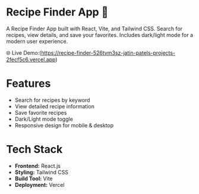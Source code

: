 # Recipe Finder App 🍴

A Recipe Finder App built with React, Vite, and Tailwind CSS. 
Search for recipes, view details, and save your favorites. Includes dark/light mode for a modern user experience.  

🌐 Live Demo:(https://recipe-finder-526tvm3sz-jatin-patels-projects-2fecf5c6.vercel.app)


# Features

- Search for recipes by keyword  
- View detailed recipe information  
- Save favorite recipes  
- Dark/Light mode toggle  
- Responsive design for mobile & desktop  

# Tech Stack

- **Frontend:** React.js  
- **Styling:** Tailwind CSS  
- **Build Tool:** Vite  
- **Deployment:** Vercel  
